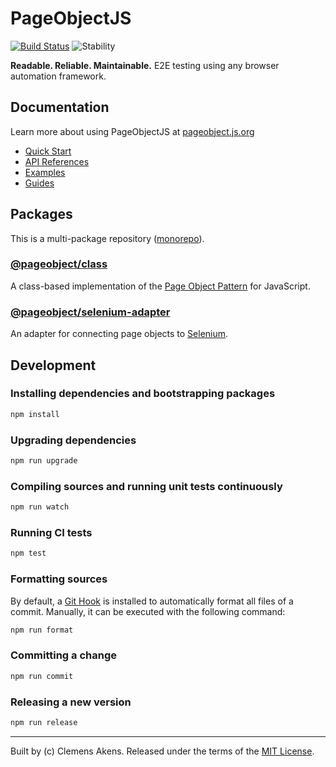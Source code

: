 # PageObjectJS

[![Build Status][badge-travis-image]][badge-travis-link]
![Stability][badge-stability-image]

**Readable. Reliable. Maintainable.** E2E testing using any browser automation framework.

## Documentation

Learn more about using PageObjectJS at [pageobject.js.org][docs]

- [Quick Start][docs-quick-start]
- [API References][docs-api-references]
- [Examples][docs-examples]
- [Guides][docs-guides]

## Packages

This is a multi-package repository ([monorepo][monorepo]).

### [@pageobject/class][docs-api-references-class]

A class-based implementation of the [Page Object Pattern][docs-guides-page-object-pattern] for JavaScript.

### [@pageobject/selenium-adapter][docs-api-references-selenium-adapter]

An adapter for connecting page objects to [Selenium][selenium].

## Development

### Installing dependencies and bootstrapping packages

```sh
npm install
```

### Upgrading dependencies

```sh
npm run upgrade
```

### Compiling sources and running unit tests continuously

```sh
npm run watch
```

### Running CI tests

```sh
npm test
```

### Formatting sources

By default, a [Git Hook][githooks] is installed to automatically format all files of a commit.
Manually, it can be executed with the following command:

```sh
npm run format
```

### Committing a change

```sh
npm run commit
```

### Releasing a new version

```sh
npm run release
```

---
Built by (c) Clemens Akens. Released under the terms of the [MIT License][license].

[badge-stability-image]: https://img.shields.io/badge/stability-unstable-yellow.svg
[badge-travis-image]: https://travis-ci.org/clebert/pageobject.svg?branch=master
[badge-travis-link]: https://travis-ci.org/clebert/pageobject

[docs]: https://clebert.github.io/pageobject/
[docs-api-references]: https://clebert.github.io/pageobject/api-references/
[docs-api-references-class]: https://clebert.github.io/pageobject/api-references/class.html
[docs-api-references-selenium-adapter]: https://clebert.github.io/pageobject/api-references/selenium-adapter.html
[docs-examples]: https://clebert.github.io/pageobject/examples/
[docs-guides]: https://clebert.github.io/pageobject/guides/
[docs-guides-page-object-pattern]: https://clebert.github.io/pageobject/guides/page-object-pattern.html
[docs-quick-start]: https://clebert.github.io/pageobject/#quick-start

[license]: https://github.com/clebert/pageobject/blob/master/LICENSE

[githooks]: https://git-scm.com/docs/githooks
[monorepo]: https://github.com/lerna/lerna#about
[selenium]: http://seleniumhq.github.io/selenium/docs/api/javascript/index.html
